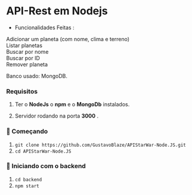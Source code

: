 # API-Rest em Nodejs

- Funcionalidades Feitas :

Adicionar um planeta (com nome, clima e terreno)<br>
Listar planetas<br>
Buscar por nome<br>
Buscar por ID<br>
Remover planeta<br>

Banco usado: MongoDB.

### Requisitos
1. Ter o **NodeJs** o **npm** e o **MongoDb**  instalados.

2. Servidor rodando na porta **3000** .

### :rocket: Começando
1. ``git clone https://github.com/GustavoBlaze/APIStarWar-Node.JS.git``
2. ``cd APIStarWar-Node.JS``

### :rocket: Iniciando com o backend
1. ``cd backend``
2. ``npm start``